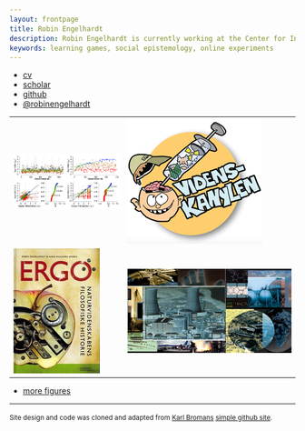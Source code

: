 ```yaml
---
layout: frontpage
title: Robin Engelhardt
description: Robin Engelhardt is currently working at the Center for Information and Bubble Studies at the University of Copenhagen - Denmark; research in statistical genetics
keywords: learning games, social epistemology, online experiments
---
```


<div class="navbar">
  <div class="navbar-inner">
      <ul class="nav">
          <li><a href="{{ BASE_PATH }}/assets/CVRobinEngelhardt_2020.pdf">cv</a></li>
          <li><a href="https://scholar.google.com/citations?user=jQufe6wAAAAJ&hl">scholar</a></li>
          <li><a href="https://github.com/gavstrik">github</a></li>
          <li><a href="https://twitter.com/robinengelhardt">@robinengelhardt</a></li>
      </ul>
  </div>
</div>

<table class="wide">
<tr>
  <td class="left">
    <a href="https://github.com/gavstrik/WoT">
        <img src="assets/publpics/wamot.png" alt="Wisdom of Threads" title="Wisdom of Threads"/>
    </a>
  </td>
  <td class="right">
    <a href="https://www.videnskanylen.dk/">
        <img src="assets/publpics/videnskanylen.png" alt="Videnskanylen" title="Videnskanylen"/>
    </a>
  </td>
</tr>
<tr>
  <td class="left">
    <a href="https://gavstrik.github.io/ergo">
        <img src="assets/publpics/ERGO.jpg" alt="Engelhardt and Jensen (2007)" title="Engelhardt and Jensen (2007)"/>
    </a>
  </td>
  <td class="right">
    <a href="https://boardgamegeek.com/boardgame/19882/hazard-cards">
        <img src="assets/publpics/color_collage.jpg" alt="Hazardcards" title="Hazardcards"/>
    </a>
  </td>
</tr>
</table>

<div class="navbar">
  <div class="navbar-inner">
      <ul class="nav">
          <li><a href="morefigs.html">more figures</a></li>
      </ul>
  </div>
</div>

<hr>
<footer>
  <p><small>
    Site design and code was cloned and adapted from
    <a href="https://kbroman.org">Karl Bromans</a>
    <a href="https://kbroman.github.io/simple_site">simple github site</a>.
  </small></p>
</footer>
